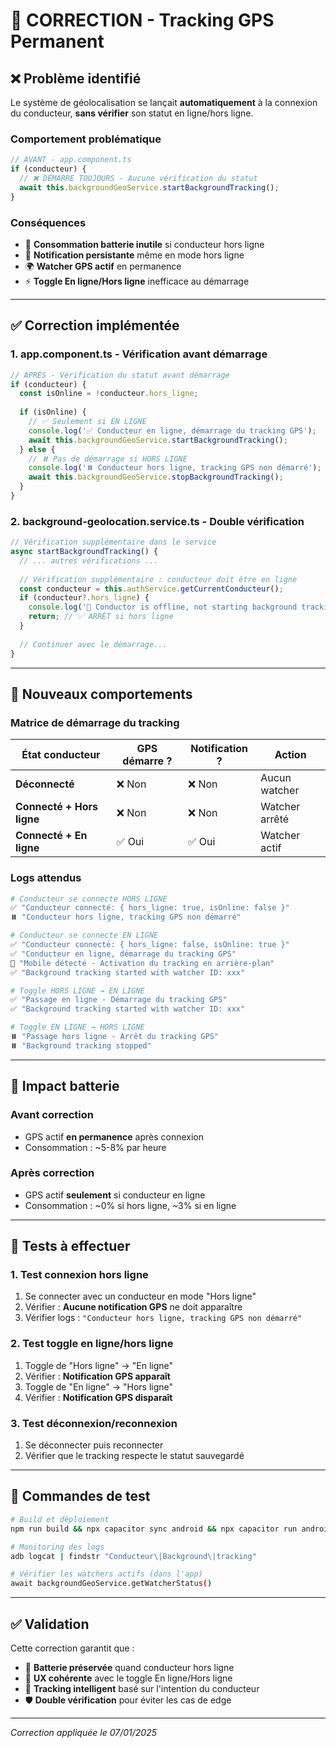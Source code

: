 # 🔧 CORRECTION - Tracking GPS Permanent

## ❌ Problème identifié

Le système de géolocalisation se lançait **automatiquement** à la connexion du conducteur, **sans vérifier** son statut en ligne/hors ligne.

### Comportement problématique
```typescript
// AVANT - app.component.ts
if (conducteur) {
  // ❌ DÉMARRE TOUJOURS - Aucune vérification du statut
  await this.backgroundGeoService.startBackgroundTracking();
}
```

### Conséquences
- 🔋 **Consommation batterie inutile** si conducteur hors ligne
- 📱 **Notification persistante** même en mode hors ligne
- 🌍 **Watcher GPS actif** en permanence
- ⚡ **Toggle En ligne/Hors ligne** inefficace au démarrage

---

## ✅ Correction implémentée

### 1. **app.component.ts** - Vérification avant démarrage

```typescript
// APRÈS - Vérification du statut avant démarrage
if (conducteur) {
  const isOnline = !conducteur.hors_ligne;
  
  if (isOnline) {
    // ✅ Seulement si EN LIGNE
    console.log('✅ Conducteur en ligne, démarrage du tracking GPS');
    await this.backgroundGeoService.startBackgroundTracking();
  } else {
    // ⏸️ Pas de démarrage si HORS LIGNE
    console.log('⏸️ Conducteur hors ligne, tracking GPS non démarré');
    await this.backgroundGeoService.stopBackgroundTracking();
  }
}
```

### 2. **background-geolocation.service.ts** - Double vérification

```typescript
// Vérification supplémentaire dans le service
async startBackgroundTracking() {
  // ... autres vérifications ...
  
  // Vérification supplémentaire : conducteur doit être en ligne
  const conducteur = this.authService.getCurrentConducteur();
  if (conducteur?.hors_ligne) {
    console.log('🛑 Conductor is offline, not starting background tracking');
    return; // ✅ ARRÊT si hors ligne
  }
  
  // Continuer avec le démarrage...
}
```

---

## 🎯 Nouveaux comportements

### Matrice de démarrage du tracking

| État conducteur | GPS démarre ? | Notification ? | Action |
|-----------------|---------------|----------------|--------|
| **Déconnecté** | ❌ Non | ❌ Non | Aucun watcher |
| **Connecté + Hors ligne** | ❌ Non | ❌ Non | Watcher arrêté |
| **Connecté + En ligne** | ✅ Oui | ✅ Oui | Watcher actif |

### Logs attendus

```bash
# Conducteur se connecte HORS LIGNE
✅ "Conducteur connecté: { hors_ligne: true, isOnline: false }"
⏸️ "Conducteur hors ligne, tracking GPS non démarré"

# Conducteur se connecte EN LIGNE  
✅ "Conducteur connecté: { hors_ligne: false, isOnline: true }"
✅ "Conducteur en ligne, démarrage du tracking GPS" 
📱 "Mobile détecté - Activation du tracking en arrière-plan"
✅ "Background tracking started with watcher ID: xxx"

# Toggle HORS LIGNE → EN LIGNE
✅ "Passage en ligne - Démarrage du tracking GPS"
✅ "Background tracking started with watcher ID: xxx"

# Toggle EN LIGNE → HORS LIGNE  
⏸️ "Passage hors ligne - Arrêt du tracking GPS"
⏸️ "Background tracking stopped"
```

---

## 🔋 Impact batterie

### Avant correction
- GPS actif **en permanence** après connexion
- Consommation : ~5-8% par heure

### Après correction  
- GPS actif **seulement** si conducteur en ligne
- Consommation : ~0% si hors ligne, ~3% si en ligne

---

## 🧪 Tests à effectuer

### 1. Test connexion hors ligne
1. Se connecter avec un conducteur en mode "Hors ligne"
2. Vérifier : **Aucune notification GPS** ne doit apparaître
3. Vérifier logs : `"Conducteur hors ligne, tracking GPS non démarré"`

### 2. Test toggle en ligne/hors ligne  
1. Toggle de "Hors ligne" → "En ligne"
2. Vérifier : **Notification GPS apparaît**
3. Toggle de "En ligne" → "Hors ligne"  
4. Vérifier : **Notification GPS disparaît**

### 3. Test déconnexion/reconnexion
1. Se déconnecter puis reconnecter
2. Vérifier que le tracking respecte le statut sauvegardé

---

## 📱 Commandes de test

```bash
# Build et déploiement
npm run build && npx capacitor sync android && npx capacitor run android

# Monitoring des logs
adb logcat | findstr "Conducteur\|Background\|tracking"

# Vérifier les watchers actifs (dans l'app)
await backgroundGeoService.getWatcherStatus()
```

---

## ✅ Validation

Cette correction garantit que :
- 🔋 **Batterie préservée** quand conducteur hors ligne
- 📱 **UX cohérente** avec le toggle En ligne/Hors ligne  
- 🎯 **Tracking intelligent** basé sur l'intention du conducteur
- 🛡️ **Double vérification** pour éviter les cas de edge

---

*Correction appliquée le 07/01/2025*